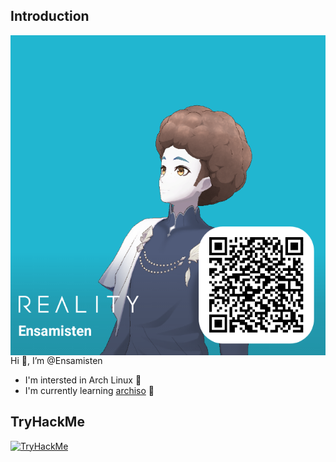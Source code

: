 ## Introduction
<img align="right" src="img/reality.png" width="512px" height="512px">

Hi 👋, I’m @Ensamisten
  - I'm intersted in Arch Linux 🐧
  - I'm currently learning [archiso](https://wiki.archlinux.org/title/archiso) 🐧

## TryHackMe
<div align="left">
  <a href="https://tryhackme.com/signup?referrer=64ad4ba97a65fe004a09fd15">
    <img src="https://tryhackme-badges.s3.amazonaws.com/Ensamisten.png" alt="TryHackMe">
  </a>
</div>
